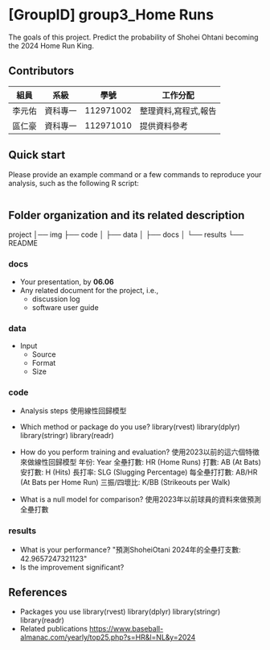 # [GroupID] group3_Home Runs

The goals of this project.
Predict the probability of Shohei Ohtani becoming the 2024 Home Run King.

## Contributors
|組員|系級|學號|工作分配|
|-|-|-|-|
|李元佑|資科專一|112971002|整理資料,寫程式,報告| 
|區仁豪|資科專一|112971010|提供資料參考|

## Quick start
Please provide an example command or a few commands to reproduce your analysis, such as the following R script:
```R
```

## Folder organization and its related description
project
│── img
├── code
│
├── data
│
├── docs
│
└── results
    └── README


### docs
* Your presentation, by **06.06**
* Any related document for the project, i.e.,
  * discussion log
  * software user guide

### data
* Input
  * Source
  * Format
  * Size

### code
* Analysis steps 使用線性回歸模型
* Which method or package do you use?
library(rvest)
library(dplyr)
library(stringr)
library(readr)

* How do you perform training and evaluation?
使用2023以前的這六個特徵來做線性回歸模型
年份: Year
全壘打數: HR (Home Runs)
打數: AB (At Bats)
安打數: H (Hits)
長打率: SLG (Slugging Percentage)
每全壘打打數: AB/HR (At Bats per Home Run)
三振/四壞比: K/BB (Strikeouts per Walk)
* What is a null model for comparison?
使用2023年以前球員的資料來做預測全壘打數
### results
* What is your performance? 
"預測ShoheiOtani 2024年的全壘打支數:  42.9657247321123"
* Is the improvement significant?

## References
* Packages you use
library(rvest)
library(dplyr)
library(stringr)
library(readr)
* Related publications
https://www.baseball-almanac.com/yearly/top25.php?s=HR&l=NL&y=2024
